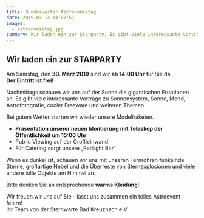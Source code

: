 ```yaml
---
title: Bundesweiter Astronomietag
date: 2019-03-14 13:07:57
images:
  - astronomietag.jpg
summary: Wir laden ein zur Starparty. Es gibt viele interessante Vorträge zu Sonnensystem, Sonne, Mond, Astrofotografie, cooler Freeware und weiteren Themen.
---
```


## Wir laden ein zur STARPARTY

Am Samstag, den **30. März 2019** sind wir **ab 14:00 Uhr** für Sie da.  
**Der Eintritt ist frei!**

Nachmittags schauen wir uns auf der Sonne die gigantischen Eruptionen an. Es gibt viele interessante Vorträge zu Sonnensystem, Sonne, Mond, Astrofotografie, cooler Freeware und weiteren Themen.

Bei gutem Wetter starten wir wieder unsere Modellraketen.

- **Präsentation unserer neuen Montierung mit Teleskop der Öffentlichkeit um 15:00 Uhr**
- Public Viewing auf der Großleinwand.
- Für Catering sorgt unsere „Redlight Bar“

Wenn es dunkel ist, schauen wir uns mit unseren Fernrohren funkelnde Sterne, großartige Nebel und die Überreste von Sternexplosionen und viele andere tolle Objekte am Himmel an.

Bitte denken Sie an entsprechende **warme Kleidung**!

Wir freuen wir uns auf Sie - lasst uns zusammen ein tolles Astroevent feiern!  
Ihr Team von der Sternwarte Bad Kreuznach e.V.
